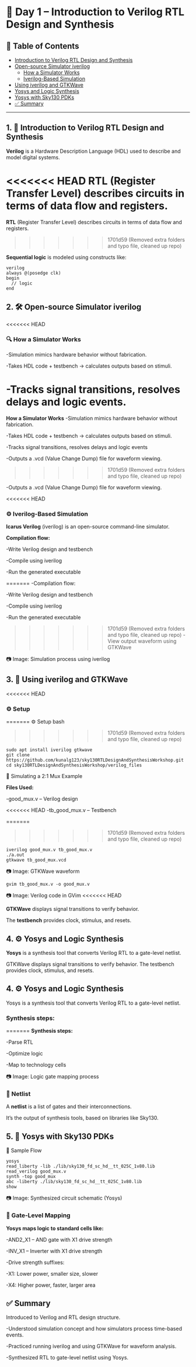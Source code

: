 # 📘 Day 1 – Introduction to Verilog RTL Design and Synthesis

## 📑 Table of Contents
- [Introduction to Verilog RTL Design and Synthesis](#1-🧠-introduction-to-verilog-rtl-design-and-synthesis)
- [Open-source Simulator iverilog](#2-🛠️-open-source-simulator-iverilog)
  - [How a Simulator Works](#🔍-how-a-simulator-works)
  - [Iverilog-Based Simulation](#⚙️-iverilog-based-simulation)
- [Using iverilog and GTKWave](#3-🧪-using-iverilog-and-gtkwave)
- [Yosys and Logic Synthesis](#4-⚙️-yosys-and-logic-synthesis)
- [Yosys with Sky130 PDKs](#5-🧪-yosys-with-sky130-pdks)
- [✅ Summary](#✅-summary)

---

## 1. 🧠 Introduction to Verilog RTL Design and Synthesis

**Verilog** is a Hardware Description Language (HDL) used to describe and model digital systems.

<<<<<<< HEAD
**RTL (Register Transfer Level)** describes circuits in terms of data flow and registers.
=======
**RTL** (Register Transfer Level) describes circuits in terms of data flow and registers.
>>>>>>> 1701d59 (Removed extra folders and typo file, cleaned up repo)

**Sequential logic** is modeled using constructs like:

```shell
verilog
always @(posedge clk)
begin
  // logic
end
```
## 2. 🛠️ Open-source Simulator iverilog

<<<<<<< HEAD
### 🔍 How a Simulator Works

-Simulation mimics hardware behavior without fabrication.

-Takes HDL code + testbench → calculates outputs based on stimuli.

-Tracks signal transitions, resolves delays and logic events.
=======
 **How a Simulator Works**
-Simulation mimics hardware behavior without fabrication.

-Takes HDL code + testbench → calculates outputs based on stimuli.

-Tracks signal transitions, resolves delays and logic events

-Outputs a .vcd (Value Change Dump) file for waveform viewing.

>>>>>>> 1701d59 (Removed extra folders and typo file, cleaned up repo)

-Outputs a .vcd (Value Change Dump) file for waveform viewing.

<<<<<<< HEAD
### ⚙️ Iverilog-Based Simulation

**Icarus Verilog** (iverilog) is an open-source command-line simulator.

**Compilation flow:**

-Write Verilog design and testbench

-Compile using iverilog

-Run the generated executable

=======
-Compilation flow:

-Write Verilog design and testbench

-Compile using iverilog

-Run the generated executable

>>>>>>> 1701d59 (Removed extra folders and typo file, cleaned up repo)
-View output waveform using GTKWave

📷 Image: Simulation process using iverilog

## 3. 🧪 Using iverilog and GTKWave
<<<<<<< HEAD

### ⚙️ Setup
=======
⚙️ Setup
bash
>>>>>>> 1701d59 (Removed extra folders and typo file, cleaned up repo)
```shell
sudo apt install iverilog gtkwave
git clone https://github.com/kunalg123/sky130RTLDesignAndSynthesisWorkshop.git
cd sky130RTLDesignAndSynthesisWorkshop/verilog_files
```
🧩 Simulating a 2:1 Mux Example

**Files Used:**

-good_mux.v – Verilog design

<<<<<<< HEAD
-tb_good_mux.v – Testbench

=======
>>>>>>> 1701d59 (Removed extra folders and typo file, cleaned up repo)
```shell
iverilog good_mux.v tb_good_mux.v
./a.out
gtkwave tb_good_mux.vcd
```
📷 Image: GTKWave waveform

```shell
gvim tb_good_mux.v -o good_mux.v
```
📷 Image: Verilog code in GVim
<<<<<<< HEAD

**GTKWave** displays signal transitions to verify behavior.

The **testbench** provides clock, stimulus, and resets.

## 4. ⚙️ Yosys and Logic Synthesis

**Yosys** is a synthesis tool that converts Verilog RTL to a gate-level netlist.

GTKWave displays signal transitions to verify behavior.
The testbench provides clock, stimulus, and resets.

## 4. ⚙️ Yosys and Logic Synthesis
Yosys is a synthesis tool that converts Verilog RTL to a gate-level netlist.

### Synthesis steps:
=======
**Synthesis steps:**

-Parse RTL

-Optimize logic

-Map to technology cells

📷 Image: Logic gate mapping process

### 🧱 Netlist

A **netlist** is a list of gates and their interconnections.

It’s the output of synthesis tools, based on libraries like Sky130.

## 5. 🧪 Yosys with Sky130 PDKs

🧰 Sample Flow

```shell
yosys
read_liberty -lib ./lib/sky130_fd_sc_hd__tt_025C_1v80.lib
read_verilog good_mux.v
synth -top good_mux
abc -liberty ./lib/sky130_fd_sc_hd__tt_025C_1v80.lib
show
```
📷 Image: Synthesized circuit schematic (Yosys)

### 🧠 Gate-Level Mapping

**Yosys maps logic to standard cells like:**

-AND2_X1 – AND gate with X1 drive strength

-INV_X1 – Inverter with X1 drive strength

-Drive strength suffixes:

-X1: Lower power, smaller size, slower

-X4: Higher power, faster, larger area

## ✅ Summary

Introduced to Verilog and RTL design structure.

-Understood simulation concept and how simulators process time-based events.

-Practiced running iverilog and using GTKWave for waveform analysis.

-Synthesized RTL to gate-level netlist using Yosys.

